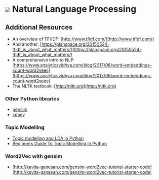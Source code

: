 # ![](https://ga-dash.s3.amazonaws.com/production/assets/logo-9f88ae6c9c3871690e33280fcf557f33.png) Natural Language Processing

## Additional Resources

- An overview of TF/IDF: [http://www.tfidf.com/](http://www.tfidf.com/)
- And another: [https://planspace.org/20150524-tfidf_is_about_what_matters/](https://planspace.org/20150524-tfidf_is_about_what_matters/)
- A comprehensive intro to NLP: [https://www.analyticsvidhya.com/blog/2017/06/word-embeddings-count-word2veec](https://www.analyticsvidhya.com/blog/2017/06/word-embeddings-count-word2veec)
- The NLTK textbook: [http://nltk.org](http://nltk.org)

### Other Python libraries

- [gensim](https://radimrehurek.com/gensim/)
- [spacy](https://spacy.io/)

### Topic Modelling

- [Topic modelling and LDA in Python](https://towardsdatascience.com/topic-modeling-and-latent-dirichlet-allocation-in-python-9bf156893c24)
- [Beginners Guide To Topic Modelling In Python](https://www.analyticsvidhya.com/blog/2016/08/beginners-guide-to-topic-modeling-in-python)

### Word2Vec with gensim

- [http://kavita-ganesan.com/gensim-word2vec-tutorial-starter-code](http://kavita-ganesan.com/gensim-word2vec-tutorial-starter-code)